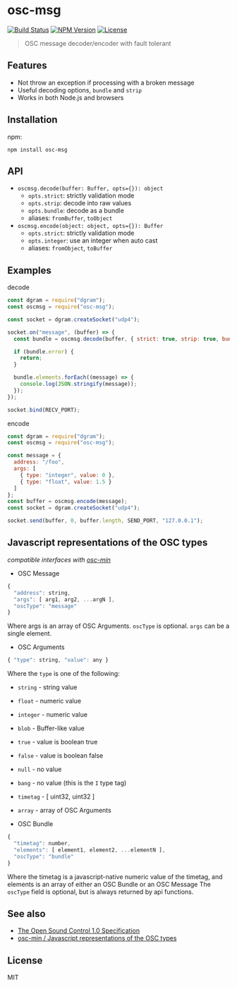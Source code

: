 # osc-msg
[![Build Status](https://img.shields.io/travis/mohayonao/osc-msg.svg?style=flat-square)](https://travis-ci.org/mohayonao/osc-msg)
[![NPM Version](https://img.shields.io/npm/v/osc-msg.svg?style=flat-square)](https://www.npmjs.org/package/osc-msg)
[![License](https://img.shields.io/badge/license-MIT-brightgreen.svg?style=flat-square)](https://mohayonao.mit-license.org/)

> OSC message decoder/encoder with fault tolerant

## Features
- Not throw an exception if processing with a broken message
- Useful decoding options, `bundle` and `strip`
- Works in both Node.js and browsers

## Installation

npm:

```
npm install osc-msg
```

## API

- `oscmsg.decode(buffer: Buffer, opts={}): object`
  - `opts.strict`: strictly validation mode
  - `opts.strip`: decode into raw values
  - `opts.bundle`: decode as a bundle
  - aliases: `fromBuffer`, `toObject`
- `oscmsg.encode(object: object, opts={}): Buffer`
  - `opts.strict`: strictly validation mode
  - `opts.integer`: use an integer when auto cast
  - aliases: `fromObject`, `toBuffer`

## Examples

decode

```js
const dgram = require("dgram");
const oscmsg = require("osc-msg");

const socket = dgram.createSocket("udp4");

socket.on("message", (buffer) => {
  const bundle = oscmsg.decode(buffer, { strict: true, strip: true, bundle: true });

  if (bundle.error) {
    return;
  }

  bundle.elements.forEach((message) => {
    console.log(JSON.stringify(message));    
  });
});

socket.bind(RECV_PORT);
```

encode

```js
const dgram = require("dgram");
const oscmsg = require("osc-msg");

const message = {
  address: "/foo",
  args: [
    { type: "integer", value: 0 },
    { type: "float", value: 1.5 }
  ]
};
const buffer = oscmsg.encode(message);
const socket = dgram.createSocket("udp4");

socket.send(buffer, 0, buffer.length, SEND_PORT, "127.0.0.1");
```

## Javascript representations of the OSC types

_compatible interfaces with [osc-min](https://github.com/russellmcc/node-osc-min)_

- OSC Message

```js
{
  "address": string,
  "args": [ arg1, arg2, ...argN ],
  "oscType": "message"
}
```

Where args is an array of OSC Arguments. `oscType` is optional. `args` can be a single element.

- OSC Arguments

```js
{ "type": string, "value": any }
```

Where the `type` is one of the following:

  - `string` - string value
  - `float` - numeric value
  - `integer` - numeric value
  - `blob` - Buffer-like value
  - `true` - value is boolean true
  - `false` - value is boolean false
  - `null` - no value
  - `bang` - no value (this is the `I` type tag)
  - `timetag` - [ uint32, uint32 ]
  - `array` - array of OSC Arguments

- OSC Bundle

```js
{
  "timetag": number,
  "elements": [ element1, element2, ...elementN ],
  "oscType": "bundle"
}
```

Where the timetag is a javascript-native numeric value of the timetag, and elements is an array of either an OSC Bundle or an OSC Message The `oscType` field is optional, but is always returned by api functions.

## See also
- [The Open Sound Control 1.0 Specification](https://opensoundcontrol.org/spec-1_0)
- [osc-min / Javascript representations of the OSC types](https://github.com/russellmcc/node-osc-min#javascript-representations-of-the-osc-types)

## License
MIT
